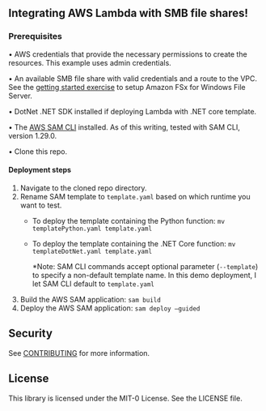 ## Integrating AWS Lambda with SMB file shares!
### Prerequisites
•	AWS credentials that provide the necessary permissions to create the resources. This example uses admin credentials.

•	An available SMB file share with valid credentials and a route to the VPC. See the [getting started exercise](https://docs.aws.amazon.com/fsx/latest/WindowsGuide/getting-started.html) to setup Amazon FSx for Windows File Server.

•	DotNet .NET SDK installed if deploying Lambda with .NET core template.

•	The [AWS SAM CLI](https://docs.aws.amazon.com/serverless-application-model/latest/developerguide/serverless-sam-cli-install.html) installed. As of this writing, tested with SAM CLI, version 1.29.0.

•	Clone this repo. 

#### Deployment steps
1.	Navigate to the cloned repo directory. 
2.	Rename SAM template to `template.yaml` based on which runtime you want to test.
    - To deploy the template containing the Python function:
    `mv templatePython.yaml template.yaml`
    - To deploy the template containing the .NET Core function:
    `mv templateDotNet.yaml template.yaml`
      
      *Note: SAM CLI commands accept optional parameter (`--template`) to specify a non-default template name. In this demo deployment, I let SAM CLI default to `template.yaml`
3.	Build the AWS SAM application:
`sam build`
4.	Deploy the AWS SAM application:
`sam deploy –guided`


## Security

See [CONTRIBUTING](CONTRIBUTING.md#security-issue-notifications) for more information.

## License

This library is licensed under the MIT-0 License. See the LICENSE file.

